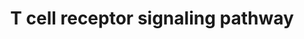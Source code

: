 ---
annotations:
- type: Pathway Ontology
  value: signaling pathway
- type: Cell Type Ontology
  value: T cell
authors:
- MaintBot
- MirellaKalafati
- Eweitz
description: ''
last-edited: 2021-05-23
organisms:
- Gallus gallus
redirect_from:
- /index.php/Pathway:WP780
- /instance/WP780
schema-jsonld:
- '@context': https://schema.org/
  '@id': https://wikipathways.github.io/pathways/WP780.html
  '@type': Dataset
  creator:
    '@type': Organization
    name: WikiPathways
  description: ''
  keywords:
  - SHB
  - SOS1
  - CD247
  - ITPR1
  - GRAP
  - KHDRBS1
  - NEDD9
  - SHC1
  - PRKD2
  - CD4
  - DEF6
  - STAT5A
  - CREBBP
  - BCL10
  - BRAF
  - MAP2K1
  - SIT1
  - PTK2B
  - DOCK2
  - PSTPIP1
  - PTPN12
  - PTPN6
  - FYN
  - DLG1
  - GIT2
  - SLA2
  - CD5
  - SH3BP2
  - MUC1
  - NFAM1
  - ARHGDIB
  - SRC
  - LIME1
  - STK39
  - PTPRH
  - ENAH
  - RCJMB04_19o18
  - CRK
  - PTPN11
  - RAPGEF1
  - FOS
  - VAV1
  - TRAT1
  - CD2AP
  - SCAP1
  - PTK2
  - SH2D2A
  - CRKL
  - NCL
  - PAG1
  - DUSP3
  - VAV3
  - VASP
  - CARD11
  - PLCG1
  - GRAP2
  - LYN
  - LOC426359
  - LNK
  - MAP4K1
  - DBNL
  - GRB2
  - CDC42
  - TXK
  - SOS2
  - PTPRC
  - PTPN22
  - GAB2
  - HDAC7A
  - RCJMB04_25c5
  - LAX1
  - CBLB
  - ITK
  - LCP2
  - ARHGEF7
  - RASA1
  - CREB1
  - WAS
  - PTPN3
  - SKAP2
  - RAP1A
  - YWHAQ
  - TUBB
  - ACP1
  - MAPK7
  - PTPRJ
  - RAC2
  - WIPF1
  - LCK
  - CTNNB1
  - SLA
  - PRKCQ
  - CD2
  - ABL1
  - DTX1
  - TRB@
  - EVL
  - AKT1
  - CEBPB
  - JUN
  - MAP2K2
  - ARHGEF6
  - SH2D3C
  - LAT
  - TRA@
  - CD3E
  - VAV2
  - PXN
  - RCJMB04_24n15
  - CD8A
  - NFATC2
  - CABIN1
  - RASGRP2
  - DNM2
  - CD3G
  - RCJMB04_17i9
  - MAPK1
  - ZAP70
  - STAT5B
  - JAK3
  - CBL
  - RIPK2
  - NCK1
  - PIK3R2
  - HOMER3
  - FCRL3
  - PIK3R1
  - FYB
  - TUBA4A
  - MAPK3
  - PAK1
  - UNC119
  - MAP3K1
  - CISH
  - CD3D
  license: CC0
  name: T cell receptor signaling pathway
seo: CreativeWork
title: T cell receptor signaling pathway
wpid: WP780
---